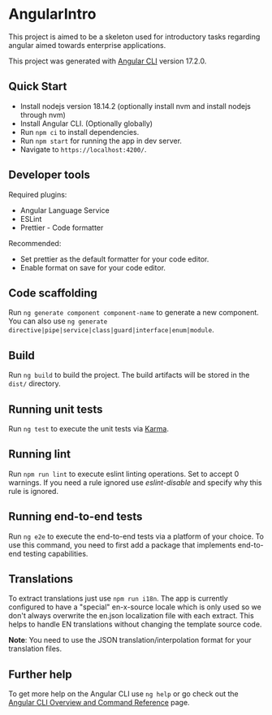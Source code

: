 # AngularIntro

This project is aimed to be a skeleton used for introductory tasks regarding angular aimed towards enterprise applications.

This project was generated with [Angular CLI](https://github.com/angular/angular-cli) version 17.2.0.

## Quick Start

-   Install nodejs version 18.14.2 (optionally install nvm and install nodejs through nvm)
-   Install Angular CLI. (Optionally globally)
-   Run `npm ci` to install dependencies.
-   Run `npm start` for running the app in dev server.
-   Navigate to `https://localhost:4200/`.

## Developer tools

Required plugins:

-   Angular Language Service
-   ESLint
-   Prettier - Code formatter

Recommended:

-   Set prettier as the default formatter for your code editor.
-   Enable format on save for your code editor.

## Code scaffolding

Run `ng generate component component-name` to generate a new component. You can also use `ng generate directive|pipe|service|class|guard|interface|enum|module`.

## Build

Run `ng build` to build the project. The build artifacts will be stored in the `dist/` directory.

## Running unit tests

Run `ng test` to execute the unit tests via [Karma](https://karma-runner.github.io).

## Running lint

Run `npm run lint` to execute eslint linting operations. Set to accept 0 warnings. If you need a rule ignored use _eslint-disable_ and specify why this rule is ignored.

## Running end-to-end tests

Run `ng e2e` to execute the end-to-end tests via a platform of your choice. To use this command, you need to first add a package that implements end-to-end testing capabilities.

## Translations

To extract translations just use `npm run i18n`. The app is currently configured to have a "special" en-x-source locale which is only used so we don't always overwrite the en.json localization file with each extract. This helps to handle EN translations without changing the template source code.

**Note**: You need to use the JSON translation/interpolation format for your translation files.

## Further help

To get more help on the Angular CLI use `ng help` or go check out the [Angular CLI Overview and Command Reference](https://angular.io/cli) page.
